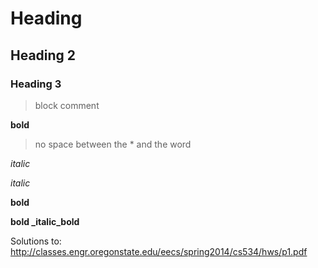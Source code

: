 # Heading 

## Heading 2

### Heading 3

> block comment


**bold** 

> no space between the * and the word

*italic*

_italic_

__bold__

**bold _italic_bold**


Solutions to: 
http://classes.engr.oregonstate.edu/eecs/spring2014/cs534/hws/p1.pdf
